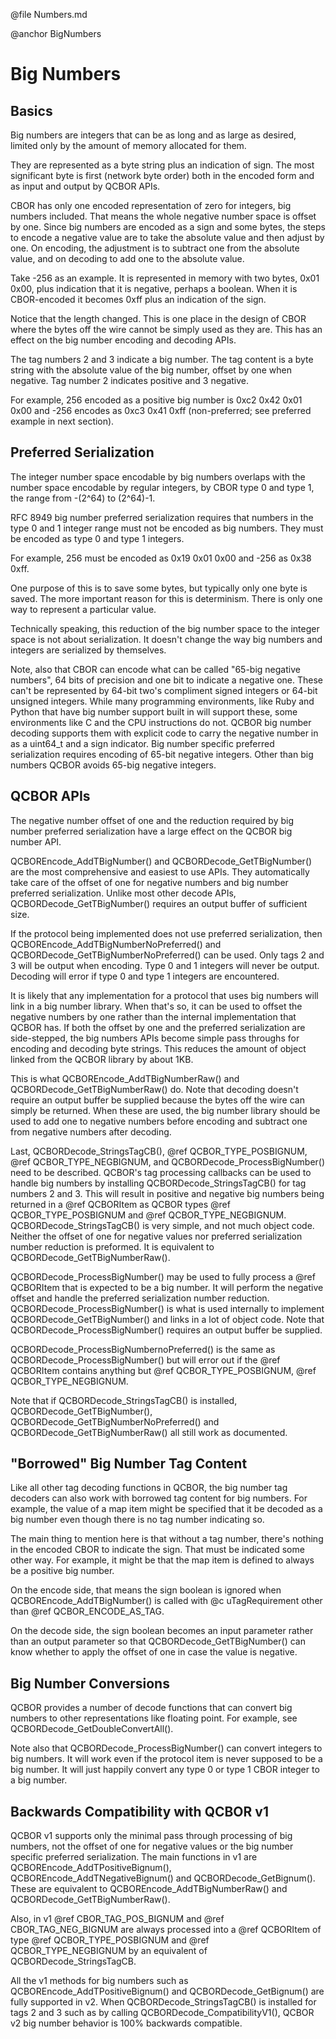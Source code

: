 
@file Numbers.md

@anchor BigNumbers

# Big Numbers

## Basics

Big numbers are integers that can be as long and as large as desired,
limited only by the amount of memory allocated for them.

They are represented as a byte string plus an indication of sign. The
most significant byte is first (network byte order) both in the
encoded form and as input and output by QCBOR APIs.

CBOR has only one encoded representation of zero for integers, big
numbers included.  That means the whole negative number space is
offset by one. Since big numbers are encoded as a sign and some bytes,
the steps to encode a negative value are to take the absolute value
and then adjust by one. On encoding, the adjustment is to subtract one
from the absolute value, and on decoding to add one to the absolute
value.

Take -256 as an example. It is represented in memory with two bytes,
0x01 0x00, plus indication that it is negative, perhaps a boolean.
When it is CBOR-encoded it becomes 0xff plus an indication of the
sign.

Notice that the length changed. This is one place in the design of
CBOR where the bytes off the wire cannot be simply used as they
are. This has an effect on the big number encoding and decoding
APIs.

The tag numbers 2 and 3 indicate a big number. The tag content is a
byte string with the absolute value of the big number, offset by one
when negative. Tag number 2 indicates positive and 3 negative.

For example, 256 encoded as a positive big number is 0xc2 0x42 0x01
0x00 and -256 encodes as 0xc3 0x41 0xff (non-preferred; see preferred
example in next section).


## Preferred Serialization

The integer number space encodable by big numbers overlaps with the
number space encodable by regular integers, by CBOR type 0 and type 1,
the range from -(2^64) to (2^64)-1.

RFC 8949 big number preferred serialization requires that numbers in
the type 0 and 1 integer range must not be encoded as big
numbers. They must be encoded as type 0 and type 1 integers.

For example, 256 must be encoded as 0x19 0x01 0x00 and -256 as
0x38 0xff.

One purpose of this is to save some bytes, but typically only one byte
is saved. The more important reason for this is determinism.  There is
only one way to represent a particular value.

Technically speaking, this reduction of the big number space to the
integer space is not about serialization. It doesn't change the way
big numbers and integers are serialized by themselves.

Note, also that CBOR can encode what can be called "65-big negative
numbers", 64 bits of precision and one bit to indicate a negative
one. These can't be represented by 64-bit two's compliment signed
integers or 64-bit unsigned integers. While many programming
environments, like Ruby and Python that have big number support built
in will support these, some environments like C and the CPU
instructions do not. QCBOR big number decoding supports them with
explicit code to carry the negative number in as a uint64_t and a sign
indicator. Big number specific preferred serialization requires
encoding of 65-bit negative integers. Other than big numbers QCBOR
avoids 65-big negative integers.

## QCBOR APIs

The negative number offset of one and the reduction required by
big number preferred serialization have a large effect on the QCBOR
big number API.

QCBOREncode_AddTBigNumber() and QCBORDecode_GetTBigNumber() are the
most comprehensive and easiest to use APIs. They automatically take
care of the offset of one for negative numbers and big number
preferred serialization. Unlike most other decode APIs,
QCBORDecode_GetTBigNumber() requires an output buffer of sufficient
size.

If the protocol being implemented does not use preferred
serialization, then QCBOREncode_AddTBigNumberNoPreferred() and
QCBORDecode_GetTBigNumberNoPreferred() can be used. Only tags 2 and 3
will be output when encoding.  Type 0 and 1 integers will never be
output. Decoding will error if type 0 and type 1 integers are
encountered.

It is likely that any implementation for a protocol that uses big
numbers will link in a big number library.  When that's so, it can be
used to offset the negative numbers by one rather than the internal
implementation that QCBOR has. If both the offset by one and the
preferred serialization are side-stepped, the big numbers APIs become
simple pass throughs for encoding and decoding byte strings.  This
reduces the amount of object linked from the QCBOR library by about
1KB.

This is what QCBOREncode_AddTBigNumberRaw() and
QCBORDecode_GetTBigNumberRaw() do. Note that decoding doesn't require
an output buffer be supplied because the bytes off the wire can simply
be returned. When these are used, the big number library should be
used to add one to negative numbers before encoding and subtract one
from negative numbers after decoding.

Last, QCBORDecode_StringsTagCB(), @ref QCBOR_TYPE_POSBIGNUM,
@ref QCBOR_TYPE_NEGBIGNUM, and QCBORDecode_ProcessBigNumber() need to
be described. QCBOR's tag processing callbacks can be used to handle
big numbers by installing QCBORDecode_StringsTagCB() for tag numbers 2
and 3. This will result in positive and negative big numbers being
returned in a @ref QCBORItem as QCBOR types @ref QCBOR_TYPE_POSBIGNUM and
@ref QCBOR_TYPE_NEGBIGNUM. QCBORDecode_StringsTagCB() is very simple,
and not much object code. Neither the offset of one for negative
values nor preferred serialization number reduction is preformed. It is
equivalent to QCBORDecode_GetTBigNumberRaw().

QCBORDecode_ProcessBigNumber() may be used to fully process a
@ref QCBORItem that is expected to be a big number. It will perform the
negative offset and handle the preferred serialization number
reduction. QCBORDecode_ProcessBigNumber() is what is used internally
to implement QCBORDecode_GetTBigNumber() and links in a lot of
object code. Note that QCBORDecode_ProcessBigNumber() requires an
output buffer be supplied.

QCBORDecode_ProcessBigNumbernoPreferred() is the same as
QCBORDecode_ProcessBigNumber() but will error out if the @ref QCBORItem
contains anything but @ref QCBOR_TYPE_POSBIGNUM, @ref QCBOR_TYPE_NEGBIGNUM.
 
Note that if QCBORDecode_StringsTagCB() is installed,
QCBORDecode_GetTBigNumber(), QCBORDecode_GetTBigNumberNoPreferred()
and QCBORDecode_GetTBigNumberRaw() all still work as documented.

## "Borrowed" Big Number Tag Content

Like all other tag decoding functions in QCBOR, the big number tag
decoders can also work with borrowed tag content for big numbers. For
example, the value of a map item might be specified that it be decoded
as a big number even though there is no tag number indicating so.

The main thing to mention here is that without a tag number, there's
nothing in the encoded CBOR to indicate the sign. That must be
indicated some other way. For example, it might be that the map item
is defined to always be a positive big number.

On the encode side, that means the sign boolean is ignored when
QCBOREncode_AddTBigNumber() is called with @c uTagRequirement other
than @ref QCBOR_ENCODE_AS_TAG.

On the decode side, the sign boolean becomes an input parameter rather
than an output parameter so that QCBORDecode_GetTBigNumber() can know
whether to apply the offset of one in case the value is negative.

## Big Number Conversions

QCBOR provides a number of decode functions that can convert big
numbers to other representations like floating point. For example, see
QCBORDecode_GetDoubleConvertAll().

Note also that QCBORDecode_ProcessBigNumber() can convert integers to
big numbers. It will work even if the protocol item is never supposed
to be a big number. It will just happily convert any type 0 or type 1
CBOR integer to a big number.

## Backwards Compatibility with QCBOR v1

QCBOR v1 supports only the minimal pass through processing of big
numbers, not the offset of one for negative values or the big number
specific preferred serialization. The main functions in v1 are
QCBOREncode_AddTPositiveBignum(), QCBOREncode_AddTNegativeBignum() and
QCBORDecode_GetBignum(). These are equivalent to
QCBOREncode_AddTBigNumberRaw() and QCBORDecode_GetTBigNumberRaw().

Also, in v1 @ref CBOR_TAG_POS_BIGNUM and @ref CBOR_TAG_NEG_BIGNUM are
always processed into a @ref QCBORItem of type @ref
QCBOR_TYPE_POSBIGNUM and @ref QCBOR_TYPE_NEGBIGNUM by an equivalent of
QCBORDecode_StringsTagCB.

All the v1 methods for big numbers such as
QCBOREncode_AddTPositiveBignum() and QCBORDecode_GetBignum() are fully
supported in v2. When QCBORDecode_StringsTagCB() is installed for tags
2 and 3 such as by calling QCBORDecode_CompatibilityV1(), QCBOR v2 big
number behavior is 100% backwards compatible.
 
